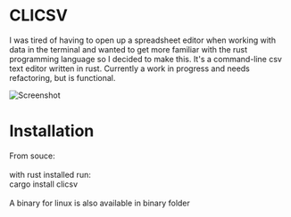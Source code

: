 # CLICSV

I was tired of having to open up a spreadsheet editor when working with data in the terminal and wanted to get more familiar with the rust programming language so I decided to make this. It's a command-line csv text editor written in rust. Currently a work in progress and needs refactoring, but is functional. 

![Screenshot](https://user-images.githubusercontent.com/68864205/128723885-d5906592-96b1-462c-89b2-635ed71cb03c.png)

# Installation
From souce: <br /> <br />
with rust installed run: <br />
cargo install clicsv<br />
<br />
A binary for linux is also available in binary folder
